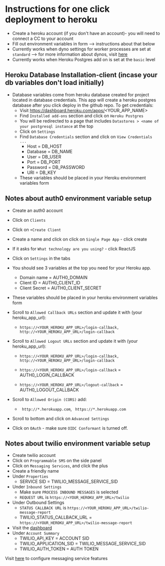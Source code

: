 # Instructions for one click deployment to heroku
- Create a heroku account (if you don't have an account)- you will need to connect a CC to your account
- Fill out environment variables in form --> instructions about that below
- Currently works when dyno settings for worker processes are set at `standard` --> for more information about dynos, visit [here](https://devcenter.heroku.com/articles/dynos)
- Currently works when Heroku Postgres add on is set at the `basic` level


## Heroku Database Installation-client (incase your db variables don't load initially)
- Database variables come from heroku database created for project located in database credentials. This app will create a heroku postgres database after you click deploy in the github repo. To get credentials:
  - Visit https://dashboard.heroku.com/apps/<YOUR_APP_NAME>
  - Find `Installed add-ons` section and click on `Heroku Postgres`
  - You will be redirected to a page that includes `Datastores > <name of your postgresql instance` at the top
  - Click on `Settings`
  - Find `Database Credentials` section and click on `View Credentials ...`
    - Host = DB_HOST
    - Database = DB_NAME
    - User = DB_USER
    - Port = DB_PORT
    - Password = DB_PASSWORD
    - URI = DB_KEY
  - These variables should be placed in your Heroku environment variables form

## Notes about auth0 environment variable setup
- Create an auth0 account
- Click on `Clients`
- Click on `+Create Client`
- Create a name and click on click on `Single Page App` - click create
- If it asks for `What technology are you using?` - click ReactJS
- Click on `Settings` in the tabs
- You should see 3 variables at the top you need for your Heroku app.
  - Domain name = AUTH0_DOMAIN
  - Client ID = AUTH0_CLIENT_ID
  - Client Secret = AUTH0_CLIENT_SECRET
- These variables should be placed in your heroku environment variables form
- Scroll to `Allowed Callback URLs` section and update it with (your heroku_app_url):
  - `https://<YOUR_HEROKU_APP_URL>/login-callback, http://<YOUR_HEROKU_APP_URL>/login-callback`

- Scroll to `Allowed Logout URLs` section and update it with (your heroku_app_url):
  - `https://<YOUR_HEROKU_APP_URL>/login-callback, http://<YOUR_HEROKU_APP_URL>/login-callback`

  - `https://<YOUR_HEROKU_APP_URL>/login-callback` = AUTH0_LOGIN_CALLBACK
  - `https://<YOUR_HEROKU_APP_URL>/logout-callback` = AUTH0_LOGOUT_CALLBACK
- Scroll to `Allowed Origin (CORS)` add:
  - ` http://*.herokuapp.com`, ` https://*.herokuapp.com`
- Scroll to bottom and click on `Advanced Settings`
- Click on `OAuth` - make sure `OIDC Conformant` is turned off.

## Notes about twilio environment variable setup
- Create twilio account
- Click on `Programmable SMS` on the side panel
- Click on `Messaging Services`, and click the plus
- Create a friendly name
- Under `Properties`
  - SERVICE SID = TWILIO_MESSAGE_SERVICE_SID
- Under `Inbound Settings`
  - Make sure `PROCESS INBOUND MESSAGES` is selected
  - `REQUEST URL` is `https://<YOUR_HEROKU_APP_URL>/twilio`
- Under Outbound Settings
  - `STATUS CALLBACK URL` is `https://<YOUR_HEROKU_APP_URL>/twilio-message-report`
  - TWILIO_STATUS_CALLBACK_URL = `https://<YOUR_HEROKU_APP_URL>/twilio-message-report`
- Visit the [dashboard](https://www.twilio.com/console)
- Under `Account Summary`
  - TWILIO_API_KEY = ACCOUNT SID
  - TWILIO_APPLICATION_SID = TWILIO_MESSAGE_SERVICE_SID
  - TWILIO_AUTH_TOKEN = AUTH TOKEN

Visit [here](https://www.twilio.com/docs/api/messaging/services-and-copilot) to configure messaging service features
